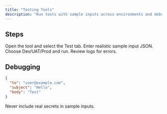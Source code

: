 ```yaml
---
title: "Testing Tools"
description: "Run tools with sample inputs across environments and debug failures."
---
```


## Steps

<Steps>
<Step title="Open Test panel">
  Open the tool and select the Test tab.
</Step>
<Step title="Provide input">
  Enter realistic sample input JSON.
</Step>
<Step title="Run in environment">
  Choose Dev/UAT/Prod and run. Review logs for errors.
</Step>
</Steps>

## Debugging

```json Example Input
{
  "to": "user@example.com",
  "subject": "Hello",
  "body": "Test"
}
```

<Warning>
Never include real secrets in sample inputs.
</Warning>
